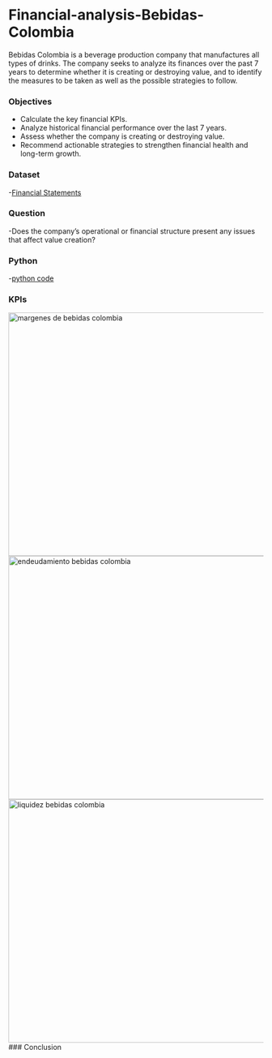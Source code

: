 # Financial-analysis-Bebidas-Colombia
Bebidas Colombia is a beverage production company that manufactures all types of drinks. The company seeks to analyze its finances over the past 7 years to determine whether it is creating or destroying value, and to identify the measures to be taken as well as the possible strategies to follow.
### Objectives
- Calculate the key financial KPIs.  
- Analyze historical financial performance over the last 7 years.  
- Assess whether the company is creating or destroying value.  
- Recommend actionable strategies to strengthen financial health and long-term growth.
### Dataset
-<a href= "https://github.com/Niniherd/Financial-analysis-Bebidas-Colombia/blob/main/Estados_Financieros_Bebidas_Colombia.xlsx">Financial Statements</a>
### Question
-Does the company’s operational or financial structure present any issues that affect value creation?
### Python
-<a href="https://github.com/Niniherd/Financial-analysis-Bebidas-Colombia/blob/main/Bebidas%20Colombia.py">python code</a>
### KPIs
<img width="640" height="480" alt="margenes de bebidas colombia" src="https://github.com/user-attachments/assets/a8616516-a24e-47bc-871b-91341817a680" />
<img width="640" height="480" alt="endeudamiento bebidas colombia" src="https://github.com/user-attachments/assets/5d863ab8-9ba3-4a65-abb9-df5e73c3b321" />
<img width="640" height="480" alt="liquidez bebidas colombia" src="https://github.com/user-attachments/assets/805d5644-e29c-4456-9c1f-92a94fe43e7f" />
### Conclusion






